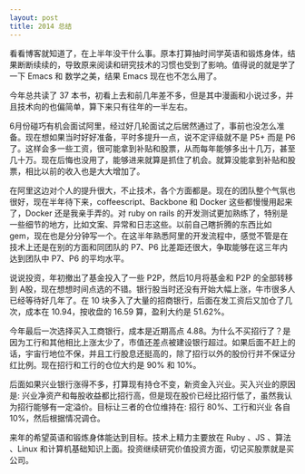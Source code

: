 ```yaml
---
layout: post
title: 2014 总结
---
```

看看博客就知道了，在上半年没干什么事。原本打算抽时间学英语和锻炼身体，结果断断续续的，导致原来阅读和研究技术的习惯也受到了影响。值得说的就是学了一下 Emacs 和 数学之美，结果 Emacs 现在也不怎么用了。

今年总共读了 37 本书，初看上去和前几年差不多，但是其中漫画和小说过多，并且技术向的也偏简单，算下来只有往年的一半左右。

6月份碰巧有机会面试阿里，经过好几轮面试之后居然通过了，事前也没怎么准备。现在想如果当时好好准备，平时多提升一点，说不定评级就不是 P5+ 而是 P6 了。这样会多一些工资，很可能拿到补贴和股票，从而每年能够多出十几万，甚至几十万。现在后悔也没用了，能够进来就算是抓住了机会。就算没能拿到补贴和股票，相比以前的收入也是大大增加了。

在阿里这边对个人的提升很大，不止技术，各个方面都是。现在的团队整个气氛也很好，现在半年待下来，coffeescript、Backbone 和 Docker 这些都慢慢用起来了，Docker 还是我亲手弄的。对 ruby on rails 的开发测试更加熟练了，特别是一些细节的地方，比如文案、异常和日志这些。以前自己瞎折腾的东西比如 gem，现在也是分分钟写一个。在这半年熟悉阿里的开发流程中，感觉不管是在技术上还是在别的方面和同团队的 P7、P6 比差距还很大，争取能够在这三年内达到团队中 P7、P6 的平均水平。

说说投资，年初撤出了基金投入了一些 P2P，然后10月将基金和 P2P 的全部转移到 A股，现在想想时间点选的不错。银行股当时还没有开始大幅上涨，牛市很多人已经等待好几年了。在 10 块多入了大量的招商银行，后面在发工资后又加仓了几次，成本在 10.94，按收盘的 16.59 算，盈利大约是 51.62%。

今年最后一次选择买入工商银行，成本是近期高点 4.88。为什么不买招行了？是因为工行和其他相比上涨太少了，市值还差点被建设银行超过。如果后面不赶上的话，宇宙行地位不保，并且工行股息还挺高的，除了招行以外的股份行并不保证分红比例。现在招行和工行的仓位大约是 90% 和 10%。

后面如果兴业银行涨得不多，打算现有持仓不变，新资金入兴业。买入兴业的原因是: 兴业净资产和每股收益都比招行高，但是现在股价已经比招行低了，虽然我认为招行能够有一定溢价。目标让三者的仓位维持在: 招行 80%、工行和兴业 各自 10%，然后根据情况调仓。

来年的希望英语和锻炼身体能达到目标。技术上精力主要放在 Ruby 、JS 、算法 、Linux 和计算机基础知识上面。投资继续研究价值投资方面，切记买股票就是买公司。